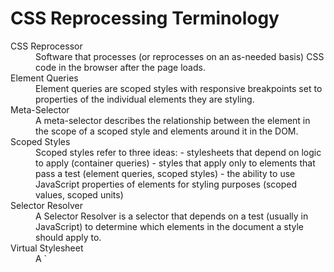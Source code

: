 # CSS Reprocessing Terminology

<dl>

<dt>CSS Reprocessor
<dd>Software that processes (or reprocesses on an as-needed basis) CSS code in the browser after the page loads.

<dt>Element Queries
<dd>Element queries are scoped styles with responsive breakpoints set to properties of the individual elements they are styling.

<dt>Meta-Selector
<dd>A meta-selector describes the relationship between the element in the scope of a scoped style and elements around it in the DOM.

<dt>Scoped Styles
<dd>Scoped styles refer to three ideas:
- stylesheets that depend on logic to apply (container queries)
- styles that apply only to elements that pass a test (element queries, scoped styles)
- the ability to use JavaScript properties of elements for styling purposes (scoped values, scoped units)

<dt>Selector Resolver
<dd>A Selector Resolver is a selector that depends on a test (usually in JavaScript) to determine which elements in the document a style should apply to.

<dt>Virtual Stylesheet
<dd>A `<style>` tag that contains the rendered output of a stylesheet comprised of JavaScript logic in addition to CSS, with recalculations triggered by events happening in the browser.

</dl>